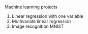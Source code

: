 Machine learning projects
1. Linear regression with one variable
2. Multivariate linear regression
3. Image recognition MNIST
